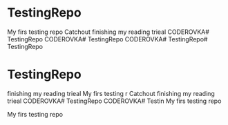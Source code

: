 # TestingRepo
My firs testing repo
Catchout
finishing my reading trieal
CODEROVKA# TestingRepo
CODEROVKA# TestingRepo
CODEROVKA# TestingRepo# TestingRepo
# TestingRepo
finishing my reading trieal
My firs testing r
Catchout
finishing my reading trieal
CODEROVKA# TestingRepo
CODEROVKA# Testin
My firs testing repo

My firs testing repo

